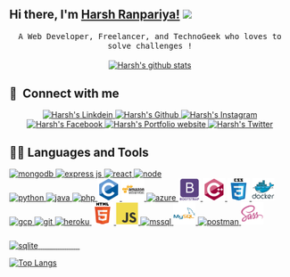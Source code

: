 
## Hi there, I'm [Harsh Ranpariya!](https://harsh.tech) <img src="https://media.giphy.com/media/hvRJCLFzcasrR4ia7z/giphy.gif" width="25px"></a>

[comment]: <> (### <img src="https://media.giphy.com/media/VgCDAzcKvsR6OM0uWg/giphy.gif" width="50"> A little more about me...)
<p align="center">
  <samp>
 A Web Developer, Freelancer, and TechnoGeek who loves to solve challenges !
  </samp>
  <br/>
  <br/>
  <a href="https://github.com/harshranpariya">
 <img align="center" src="https://github-readme-stats.vercel.app/api?username=harshranpariya&show_icons=true&theme=light&line_height=27" alt="Harsh's github stats"/>
</a>
</p>

## 🔗 &nbsp;**Connect with me**
<p align="center" >
 

<a href="https://linkedin.com/in/harshranpariya">
  <img align="center" style="vertical-align:bottom" alt="Harsh's Linkdein" width="30px" src="https://cdn.jsdelivr.net/npm/simple-icons@v3/icons/linkedin.svg" />
</a>
<a href="https://github.com/harshranpariya">
  <img   alt="Harsh's Github" align="center" style="vertical-align:bottom" width="30px" src="https://cdn.jsdelivr.net/npm/simple-icons@v3/icons/github.svg" />
</a>

<a href="https://instagram.com/harsh.ranpariya/">
  <img   alt="Harsh's Instagram" align="center" style="vertical-align:bottom" width="30px" src="https://cdn.jsdelivr.net/npm/simple-icons@v3/icons/instagram.svg" />
</a>
<a href="https://www.facebook.com/harsh.a.ranpariya/">
  <img   alt="Harsh's Facebook" align="center" style="vertical-align:bottom" width="30px" src="https://cdn.jsdelivr.net/npm/simple-icons@v3/icons/facebook.svg" />
</a>
<a href="https://harsh.tech">
  <img   alt="Harsh's Portfolio website" align="center" style="vertical-align:bottom" width="30px" src="https://cdn.jsdelivr.net/npm/simple-icons@v3/icons/googleearth.svg" />
</a>
<a  href="https://twitter.com/harsh_ranpariya">
  <img  style="vertical-align:bottom" align="center" alt="Harsh's Twitter" width="30px" src="https://cdn.jsdelivr.net/npm/simple-icons@v3/icons/twitter.svg" />
</a>


</p>

## 👨‍💻 Languages and Tools


<a href="https://mongodb.com" target="_blank">
    <img src="https://www.vectorlogo.zone/logos/mongodb/mongodb-icon.svg" alt="mongodb"   height="40"/>
</a>
<a href="https://expressjs.com/" target="_blank">
    <img src="https://www.vectorlogo.zone/logos/expressjs/expressjs-icon.svg" alt="express js" height="40"/>
</a>
<a href="https://reactjs.org/" target="_blank">
    <img src="https://www.vectorlogo.zone/logos/reactjs/reactjs-icon.svg" alt="react"   height="40"/>
</a>
<a href="https://nodejs.org/" target="_blank">
    <img src="https://www.vectorlogo.zone/logos/nodejs/nodejs-ar21.svg" alt="node"   height="40"/>
</a>

<br/>


<a href="https://www.python.org/" target="_blank">
    <img src="https://www.vectorlogo.zone/logos/python/python-icon.svg" alt="python"   height="40"/>
</a>
<a href="https://www.java.com/"  target="_blank">
    <img src="https://www.vectorlogo.zone/logos/java/java-icon.svg" alt="java"   height="40"/>
</a>
<a href="https://www.php.net/" target="_blank">
    <img src="https://www.vectorlogo.zone/logos/php/php-ar21.svg" alt="php"   height="40"/>
</a>
<a href="https://www.cprogramming.com/" target="_blank"> 
    <img src="https://raw.githubusercontent.com/devicons/devicon/master/icons/c/c-original.svg" alt="c" width="40" height="40"/> 
</a>
<a href="https://aws.amazon.com" target="_blank">
  <img src="https://raw.githubusercontent.com/devicons/devicon/master/icons/amazonwebservices/amazonwebservices-original-wordmark.svg" alt="aws" width="40" height="40" />
</a>
<a href="https://azure.microsoft.com/en-in/" target="_blank">
  <img src="https://www.vectorlogo.zone/logos/microsoft_azure/microsoft_azure-icon.svg" alt="azure" width="40" height="40" />
</a>
<a href="https://getbootstrap.com" target="_blank">
  <img src="https://raw.githubusercontent.com/devicons/devicon/master/icons/bootstrap/bootstrap-plain-wordmark.svg" alt="bootstrap" width="40" height="40" />
</a>
<a href="https://www.w3schools.com/cpp/" target="_blank">
  <img src="https://raw.githubusercontent.com/devicons/devicon/master/icons/cplusplus/cplusplus-original.svg" alt="cplusplus" width="40" height="40" />
</a>
<a href="https://www.w3schools.com/css/" target="_blank">
  <img src="https://raw.githubusercontent.com/devicons/devicon/master/icons/css3/css3-original-wordmark.svg" alt="css3" width="40" height="40" />
</a> 
<a href="https://www.docker.com/" target="_blank">
  <img src="https://raw.githubusercontent.com/devicons/devicon/master/icons/docker/docker-original-wordmark.svg" alt="docker" width="40" height="40" />
</a>
<a href="https://cloud.google.com" target="_blank">
  <img src="https://www.vectorlogo.zone/logos/google_cloud/google_cloud-icon.svg" alt="gcp" width="40" height="40" />
</a>
<a href="https://git-scm.com/" target="_blank">
  <img src="https://www.vectorlogo.zone/logos/git-scm/git-scm-icon.svg" alt="git" width="40" height="40" />
</a>
<a href="https://heroku.com" target="_blank">
  <img src="https://www.vectorlogo.zone/logos/heroku/heroku-icon.svg" alt="heroku" width="40" height="40" />
</a>
<a href="https://www.w3.org/html/" target="_blank">
  <img src="https://raw.githubusercontent.com/devicons/devicon/master/icons/html5/html5-original-wordmark.svg" alt="html5" width="40" height="40" />
</a>
<a href="https://developer.mozilla.org/en-US/docs/Web/JavaScript" target="_blank">
  <img src="https://raw.githubusercontent.com/devicons/devicon/master/icons/javascript/javascript-original.svg" alt="javascript" width="40" height="40" />
</a>
<a href="https://www.microsoft.com/en-us/sql-server" target="_blank">
  <img src="https://www.svgrepo.com/show/303229/microsoft-sql-server-logo.svg" alt="mssql" width="40" height="40" />
</a>
<a href="https://www.mysql.com/" target="_blank">
  <img src="https://raw.githubusercontent.com/devicons/devicon/master/icons/mysql/mysql-original-wordmark.svg" alt="mysql" width="40" height="40" />
</a>
<a href="https://postman.com" target="_blank">
  <img src="https://www.vectorlogo.zone/logos/getpostman/getpostman-icon.svg" alt="postman" width="40" height="40" />
</a>
<a href="https://sass-lang.com" target="_blank">
  <img src="https://raw.githubusercontent.com/devicons/devicon/master/icons/sass/sass-original.svg" alt="sass" width="40" height="40" />
</a>
<a href="https://www.sqlite.org/" target="_blank">
  <img src="https://www.vectorlogo.zone/logos/sqlite/sqlite-icon.svg" alt="sqlite" width="40" height="40" />
</a>





<a href=" " target="_blank">
    <img src=" " alt=""   height="40"/>
</a>
<a href=" " target="_blank">
    <img src=" " alt=""   height="40"/>
</a>
<a href=" " target="_blank">
    <img src=" " alt=""   height="40"/>
</a>
<a href=" " target="_blank">
    <img src=" " alt=""   height="40"/>
</a>
<a href=" " target="_blank">
    <img src=" " alt=""   height="40"/>
</a>
<a href=" " target="_blank">
    <img src=" " alt=""   height="40"/>
</a>
<a href=" " target="_blank">
    <img src=" " alt=""   height="40"/>
</a>
<a href=" " target="_blank">
    <img src=" " alt=""   height="40"/>
</a>
<a href=" " target="_blank">
    <img src=" " alt=""   height="40"/>
</a>
<a href=" " target="_blank">
    <img src=" " alt=""   height="40"/>
</a>
<a href=" " target="_blank">
    <img src=" " alt=""   height="40"/>
</a>
<a href=" " target="_blank">
    <img src=" " alt=""   height="40"/>
</a>
<a href=" " target="_blank">
    <img src=" " alt=""   height="40"/>
</a>
<a href=" " target="_blank">
    <img src=" " alt=""   height="40"/>
</a>
<a href=" " target="_blank">
    <img src=" " alt=""   height="40"/>
</a>
<a href=" " target="_blank">
    <img src=" " alt=""   height="40"/>
</a>
<a href=" " target="_blank">
    <img src=" " alt=""   height="40"/>
</a>
<a href=" " target="_blank">
    <img src=" " alt=""   height="40"/>
</a>
<a href=" " target="_blank">
    <img src=" " alt=""   height="40"/>
</a>


[![Top Langs](https://github-readme-stats.vercel.app/api/top-langs/?username=harshranpariya&layout=compact)](https://github.com/harshranpariya)



